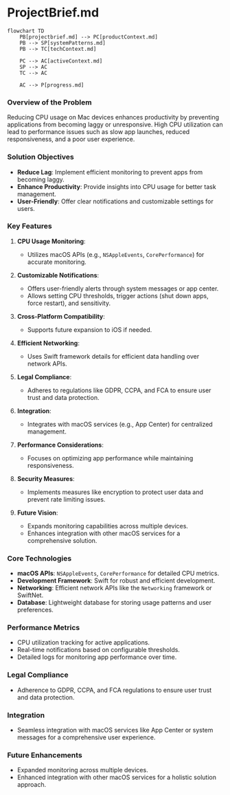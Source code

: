 # ProjectBrief.md
```mermaid
flowchart TD
    PB[projectbrief.md] --> PC[productContext.md]
    PB --> SP[systemPatterns.md]
    PB --> TC[techContext.md]
    
    PC --> AC[activeContext.md]
    SP --> AC
    TC --> AC
    
    AC --> P[progress.md]
```

### Overview of the Problem

Reducing CPU usage on Mac devices enhances productivity by preventing
applications from becoming laggy or unresponsive. High CPU utilization can
lead to performance issues such as slow app launches, reduced
responsiveness, and a poor user experience.

### Solution Objectives

- **Reduce Lag**: Implement efficient monitoring to prevent apps from
becoming laggy.
- **Enhance Productivity**: Provide insights into CPU usage for better task
management.
- **User-Friendly**: Offer clear notifications and customizable settings for
users.

### Key Features

1. **CPU Usage Monitoring**:
   - Utilizes macOS APIs (e.g., `NSAppleEvents`, `CorePerformance`) for
accurate monitoring.

2. **Customizable Notifications**:
   - Offers user-friendly alerts through system messages or app center.
   - Allows setting CPU thresholds, trigger actions (shut down apps, force
restart), and sensitivity.

3. **Cross-Platform Compatibility**:
   - Supports future expansion to iOS if needed.

4. **Efficient Networking**:
   - Uses Swift framework details for efficient data handling over network
APIs.

5. **Legal Compliance**:
   - Adheres to regulations like GDPR, CCPA, and FCA to ensure user trust
and data protection.

6. **Integration**:
   - Integrates with macOS services (e.g., App Center) for centralized
management.

7. **Performance Considerations**:
   - Focuses on optimizing app performance while maintaining responsiveness.

8. **Security Measures**:
   - Implements measures like encryption to protect user data and prevent
rate limiting issues.

9. **Future Vision**:
   - Expands monitoring capabilities across multiple devices.
   - Enhances integration with other macOS services for a comprehensive
solution.

### Core Technologies

- **macOS APIs**: `NSAppleEvents`, `CorePerformance` for detailed CPU
metrics.
- **Development Framework**: Swift for robust and efficient development.
- **Networking**: Efficient network APIs like the `Networking` framework or
SwiftNet.
- **Database**: Lightweight database for storing usage patterns and user
preferences.

### Performance Metrics

- CPU utilization tracking for active applications.
- Real-time notifications based on configurable thresholds.
- Detailed logs for monitoring app performance over time.

### Legal Compliance

- Adherence to GDPR, CCPA, and FCA regulations to ensure user trust and data
protection.

### Integration

- Seamless integration with macOS services like App Center or system
messages for a comprehensive user experience.

### Future Enhancements

- Expanded monitoring across multiple devices.
- Enhanced integration with other macOS services for a holistic solution
approach.
